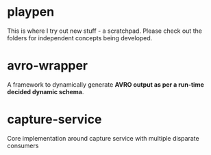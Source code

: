 # playpen
This is where I try out new stuff - a scratchpad. 
Please check out the folders for independent concepts being developed. 

# avro-wrapper
A framework to dynamically generate **AVRO output as per a run-time decided dynamic schema**. 

# capture-service
Core implementation around capture service with multiple disparate consumers
